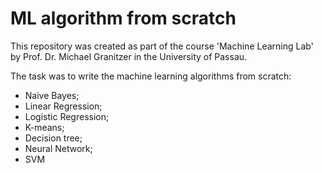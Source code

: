 # ML algorithm from scratch

This repository was created as part of the course 'Machine Learning Lab' by Prof. Dr. Michael Granitzer in the University of Passau.

The task was to write the machine learning algorithms from scratch:

- Naive Bayes;
- Linear Regression;
- Logistic Regression;
- K-means;
- Decision tree;
- Neural Network;
- SVM


